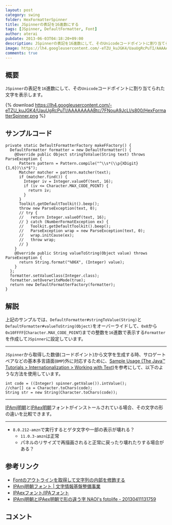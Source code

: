```yaml
---
layout: post
category: swing
folder: HexFormatterSpinner
title: JSpinnerの表記を16進数にする
tags: [JSpinner, DefaultFormatter, Font]
author: aterai
pubdate: 2013-06-03T04:18:20+09:00
description: JSpinnerの表記を16進数にして、そのUnicodeコードポイントに割り当てられた文字を表示します。
image: https://lh4.googleusercontent.com/-eTZU_kuJGK4/UauUgRcPuTI/AAAAAAAABtc/7FNouA9JcLI/s800/HexFormatterSpinner.png
comments: true
---
```

## 概要
`JSpinner`の表記を`16`進数にして、その`Unicode`コードポイントに割り当てられた文字を表示します。

{% download https://lh4.googleusercontent.com/-eTZU_kuJGK4/UauUgRcPuTI/AAAAAAAABtc/7FNouA9JcLI/s800/HexFormatterSpinner.png %}

## サンプルコード
<pre class="prettyprint"><code>private static DefaultFormatterFactory makeFFactory() {
  DefaultFormatter formatter = new DefaultFormatter() {
    @Override public Object stringToValue(String text) throws ParseException {
      Pattern pattern = Pattern.compile("^\\s*(\\p{XDigit}{1,6})\\s*$");
      Matcher matcher = pattern.matcher(text);
      if (matcher.find()) {
        Integer iv = Integer.valueOf(text, 16);
        if (iv &lt;= Character.MAX_CODE_POINT) {
          return iv;
        }
      }
      Toolkit.getDefaultToolkit().beep();
      throw new ParseException(text, 0);
      // try {
      //   return Integer.valueOf(text, 16);
      // } catch (NumberFormatException ex) {
      //   Toolkit.getDefaultToolkit().beep();
      //   ParseException wrap = new ParseException(text, 0);
      //   wrap.initCause(ex);
      //   throw wrap;
      // }
    }
    @Override public String valueToString(Object value) throws ParseException {
      return String.format("%06X", (Integer) value);
    }
  };
  formatter.setValueClass(Integer.class);
  formatter.setOverwriteMode(true);
  return new DefaultFormatterFactory(formatter);
}
</code></pre>

## 解説
上記のサンプルでは、`DefaultFormatter#stringToValue(String)`と`DefaultFormatter#valueToString(Object)`をオーバーライドして、`0x0`から`0x10FFFF`(`Character.MAX_CODE_POINT`)までの整数を`16`進数で表示する`Formatter`を作成して`JSpinner`に設定しています。

- - - -
`JSpinner`から取得した数値(コードポイント)から文字を生成する時、サロゲートペアなどの基本多言語面(`BMP`)外に対応するために、[Sample Usage (The Java™ Tutorials > Internationalization > Working with Text)](https://docs.oracle.com/javase/tutorial/i18n/text/usage.html)を参考にして、以下のような方法を使用しています。

<pre class="prettyprint"><code>int code = ((Integer) spinner.getValue()).intValue();
//char[] ca = Character.toChars(code);
String str = new String(Character.toChars(code));
</code></pre>

- - - -
[IPAmj明朝](http://mojikiban.ipa.go.jp/download.html)と[IPAex明朝](http://ipafont.ipa.go.jp/)フォントがインストールされている場合、その文字の形の違いを比較できます。

- - - -
- `8.0.212-amzn`で実行するとゲタ文字や一部の表示が壊れる？
    - `11.0.3-amzn`は正常
    - パネルのリサイズで再描画されると正常に戻ったり壊れたりする場合がある？

<!-- dummy comment line for breaking list -->

## 参考リンク
- [Fontのアウトラインを取得して文字列の内部を修飾する](https://ateraimemo.com/Swing/LineSplittingLabel.html)
- [IPAmj明朝フォント | 文字情報基盤整備事業](http://mojikiban.ipa.go.jp/1300.html)
- [IPAexフォント/IPAフォント](http://ipafont.ipa.go.jp/)
- [IPAmj明朝とIPAex明朝で形の違う字 NAOI's fotolife - 20130411131759](http://f.hatena.ne.jp/NAOI/20130411131759)

<!-- dummy comment line for breaking list -->

## コメント
